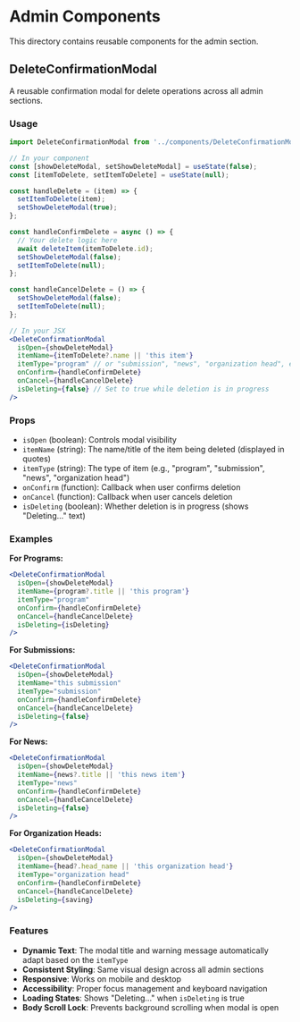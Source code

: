 # Admin Components

This directory contains reusable components for the admin section.

## DeleteConfirmationModal

A reusable confirmation modal for delete operations across all admin sections.

### Usage

```jsx
import DeleteConfirmationModal from '../components/DeleteConfirmationModal';

// In your component
const [showDeleteModal, setShowDeleteModal] = useState(false);
const [itemToDelete, setItemToDelete] = useState(null);

const handleDelete = (item) => {
  setItemToDelete(item);
  setShowDeleteModal(true);
};

const handleConfirmDelete = async () => {
  // Your delete logic here
  await deleteItem(itemToDelete.id);
  setShowDeleteModal(false);
  setItemToDelete(null);
};

const handleCancelDelete = () => {
  setShowDeleteModal(false);
  setItemToDelete(null);
};

// In your JSX
<DeleteConfirmationModal
  isOpen={showDeleteModal}
  itemName={itemToDelete?.name || 'this item'}
  itemType="program" // or "submission", "news", "organization head", etc.
  onConfirm={handleConfirmDelete}
  onCancel={handleCancelDelete}
  isDeleting={false} // Set to true while deletion is in progress
/>
```

### Props

- `isOpen` (boolean): Controls modal visibility
- `itemName` (string): The name/title of the item being deleted (displayed in quotes)
- `itemType` (string): The type of item (e.g., "program", "submission", "news", "organization head")
- `onConfirm` (function): Callback when user confirms deletion
- `onCancel` (function): Callback when user cancels deletion
- `isDeleting` (boolean): Whether deletion is in progress (shows "Deleting..." text)

### Examples

**For Programs:**
```jsx
<DeleteConfirmationModal
  isOpen={showDeleteModal}
  itemName={program?.title || 'this program'}
  itemType="program"
  onConfirm={handleConfirmDelete}
  onCancel={handleCancelDelete}
  isDeleting={isDeleting}
/>
```

**For Submissions:**
```jsx
<DeleteConfirmationModal
  isOpen={showDeleteModal}
  itemName="this submission"
  itemType="submission"
  onConfirm={handleConfirmDelete}
  onCancel={handleCancelDelete}
  isDeleting={false}
/>
```

**For News:**
```jsx
<DeleteConfirmationModal
  isOpen={showDeleteModal}
  itemName={news?.title || 'this news item'}
  itemType="news"
  onConfirm={handleConfirmDelete}
  onCancel={handleCancelDelete}
  isDeleting={false}
/>
```

**For Organization Heads:**
```jsx
<DeleteConfirmationModal
  isOpen={showDeleteModal}
  itemName={head?.head_name || 'this organization head'}
  itemType="organization head"
  onConfirm={handleConfirmDelete}
  onCancel={handleCancelDelete}
  isDeleting={saving}
/>
```

### Features

- **Dynamic Text**: The modal title and warning message automatically adapt based on the `itemType`
- **Consistent Styling**: Same visual design across all admin sections
- **Responsive**: Works on mobile and desktop
- **Accessibility**: Proper focus management and keyboard navigation
- **Loading States**: Shows "Deleting..." when `isDeleting` is true
- **Body Scroll Lock**: Prevents background scrolling when modal is open
